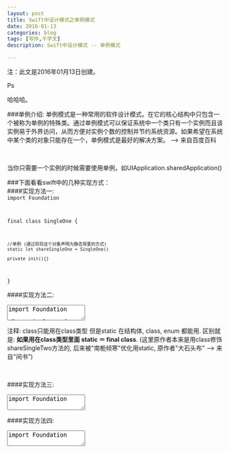 ```yaml
---
layout: post
title: Swift中设计模式之单例模式
date: 2016-01-13
categories: blog
tags: [写作,千字文]
description: Swift中设计模式 -- 单例模式

---
```


注：此文是2016年01月13日创建。

Ps

哈哈哈。

###单例介绍:
单例模式是一种常用的软件设计模式。在它的核心结构中只包含一个被称为单例的特殊类。通过单例模式可以保证系统中一个类只有一个实例而且该实例易于外界访问，从而方便对实例个数的控制并节约系统资源。如果希望在系统中某个类的对象只能存在一个，单例模式是最好的解决方案。 -->  来自百度百科

<br />

当你只需要一个实例的时候需要使用单例，如UIApplication.sharedApplication()

###下面看看swift中的几种实现方式：
<br />
####实现方法一:
<code> 
import Foundation

final class SingleOne {

	//单例 (通过将将这个对象声明为静态常量的方式)
	static let shareSingleOne = SingleOne()
	
	private init(){}
}
</code> 


####实现方法二:
<textarea>
import Foundation

class SingleTwo {

	//单例   (使用dispatch_once可以保证其中的代码只执行一次)
	static func shareSingleTwo() -> SingleTwo {
		struct Singleton {
			static var onceToken : dispatch_once_t = 0
			static var single : SingleTwo?
		}
		dispatch_once(&Singleton.onceToken, {
			Singleton.single = shareSingleTwo()
			})
		return Singleton.single!
	}
	
	private init(){}
}
</textarea>

注释: class只能用在class类型 但是static 在结构体, class, enum 都能用. 区别就是:  <strong>如果用在class类型里面 static ＝ final class</strong>. 
(这里原作者本来是用class修饰shareSingleTwo方法的, 后来被"南栀倾寒"优化用static, 原作者"大石头布" --> 来自"间书")

<br />

####实现方法三:
<textarea>
import Foundation

//全局常量
private let single = SingleThree()

final class SingleThree {
	static var shareInstance : SingleThree {
		return single
	}
	
	private init(){}
}
</textarea>


####实现方法四:
<textarea>
import Foundation

//在方法内定义静态常量
final class SingleFour {
	static var shareInstance : SingleFour {
		struct Static {
			static let instance : SingleFour = SIngleFour()
		}
		return Static.instance
	}
	
	private init(){}
}
</textarea>











